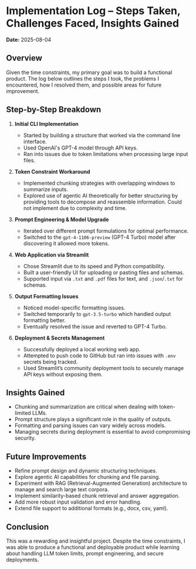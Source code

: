 # Implementation Log – Steps Taken, Challenges Faced, Insights Gained

**Date:** 2025-08-04

## Overview
Given the time constraints, my primary goal was to build a functional product. The log below outlines the steps I took, the problems I encountered, how I resolved them, and possible areas for future improvement.

## Step-by-Step Breakdown

1. **Initial CLI Implementation**  
   - Started by building a structure that worked via the command line interface.  
   - Used OpenAI's GPT-4 model through API keys.  
   - Ran into issues due to token limitations when processing large input files.

2. **Token Constraint Workaround**  
   - Implemented chunking strategies with overlapping windows to summarize inputs.  
   - Explored use of agentic AI theoretically for better structuring by providing tools to decompose and reassemble information. Could not implement due to complexity and time.

3. **Prompt Engineering & Model Upgrade**  
   - Iterated over different prompt formulations for optimal performance.  
   - Switched to the `gpt-4-1106-preview` (GPT-4 Turbo) model after discovering it allowed more tokens.

4. **Web Application via Streamlit**  
   - Chose Streamlit due to its speed and Python compatibility.  
   - Built a user-friendly UI for uploading or pasting files and schemas.  
   - Supported input via `.txt` and `.pdf` files for text, and `.json`/`.txt` for schemas.

5. **Output Formatting Issues**  
   - Noticed model-specific formatting issues.  
   - Switched temporarily to `gpt-3.5-turbo` which handled output formatting better.  
   - Eventually resolved the issue and reverted to GPT-4 Turbo.

6. **Deployment & Secrets Management**  
   - Successfully deployed a local working web app.  
   - Attempted to push code to GitHub but ran into issues with `.env` secrets being tracked.  
   - Used Streamlit’s community deployment tools to securely manage API keys without exposing them.

## Insights Gained

- Chunking and summarization are critical when dealing with token-limited LLMs.  
- Prompt structure plays a significant role in the quality of outputs.  
- Formatting and parsing issues can vary widely across models.  
- Managing secrets during deployment is essential to avoid compromising security.

## Future Improvements

- Refine prompt design and dynamic structuring techniques.  
- Explore agentic AI capabilities for chunking and file parsing.  
- Experiment with RAG (Retrieval-Augmented Generation) architecture to manage and search large text corpora.  
- Implement similarity-based chunk retrieval and answer aggregation.  
- Add more robust input validation and error handling.  
- Extend file support to additional formats (e.g., docx, csv, yaml).

## Conclusion

This was a rewarding and insightful project. Despite the time constraints, I was able to produce a functional and deployable product while learning about handling LLM token limits, prompt engineering, and secure deployments.
